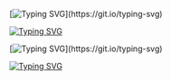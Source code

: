 

[![Typing SVG](https://readme-typing-svg.herokuapp.com?color=34eb49&lines=Languages:)](https://git.io/typing-svg)



[![Typing SVG](https://readme-typing-svg.herokuapp.com?color=F7007A&lines=Young+but+good+🙂;Making+cool+stuff;natrix_dev;Using+:;js,;py,;php,;html-css,;java,;eris,;go,;react.js,;batched,;vue.js,;sqlite3,;sql,;and+more+...+🙂)](https://git.io/typing-svg)

[![Typing SVG](https://readme-typing-svg.herokuapp.com?color=34eb49&lines=My+skills+:)](https://git.io/typing-svg)




[![Typing SVG](https://readme-typing-svg.herokuapp.com?color=6b34eb&lines=Developer,+Certified+Ethical+Hacker,;+Server+Manager+&+Admin+Frontend+&+Backend)](https://git.io/typing-svg)
